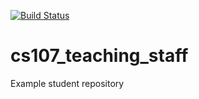 [![Build Status](https://app.travis-ci.com/cs107-sys-dev/cs107_teaching_staff.svg?branch=main)](https://app.travis-ci.com/cs107-sys-dev/cs107_teaching_staff)
# cs107_teaching_staff
Example student repository
